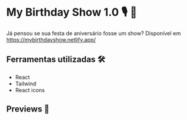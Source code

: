 # My Birthday Show 1.0 :studio_microphone: :star_struck:

Já pensou se sua festa de aniversário fosse um show?
Disponível em https://mybirthdayshow.netlify.app/

## Ferramentas utilizadas :hammer_and_wrench:

- React
- Tailwind
- React icons

## Previews :eyes:	
